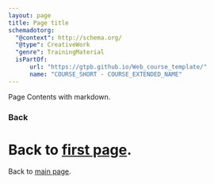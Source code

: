 ```yaml
---
layout: page
title: Page title
schemadotorg:
  "@context": http://schema.org/
  "@type": CreativeWork
  "genre": TrainingMaterial
  isPartOf:
      url: "https://gtpb.github.io/Web_course_template/"
      name: "COURSE_SHORT - COURSE_EXTENDED_NAME"
---
```


Page Contents with markdown.

### Back

Back to [first page](https://gtpb.github.io/COURSE/).
=======
Back to [main page](../index.md).

